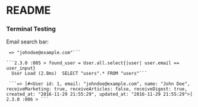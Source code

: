 # README

### Terminal Testing

Email search bar:

```2.3.0 :004 > user_input = "johndoe@example.com"
 => "johndoe@example.com"```

```2.3.0 :005 > found_user = User.all.select{|user| user.email == user_input}
  User Load (2.8ms)  SELECT "users".* FROM "users"```

 ```=> [#<User id: 1, email: "johndoe@example.com", name: "John Doe", receiveMarketing: true, receiveArticles: false, receiveDigest: true, created_at: "2016-11-29 21:55:29", updated_at: "2016-11-29 21:55:29">]
2.3.0 :006 > ```
